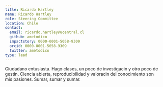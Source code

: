 ```yaml
---
title: Ricardo Hartley
name: Ricardo Hartley
role: Steering Committee
location: Chile
contact:
  email: ricardo.hartley@ucentral.cl
  github: ametodico
  impactstory: 0000-0001-5058-9309
  orcid: 0000-0001-5058-9309
  twitter: ametodico
type: lead
---
```


Ciudadano entusiasta. Hago clases, un poco de investigacin y otro poco de gestin. Ciencia abierta, reproducibilidad y valoracin del conocimiento son mis pasiones. Sumar, sumar y sumar.
